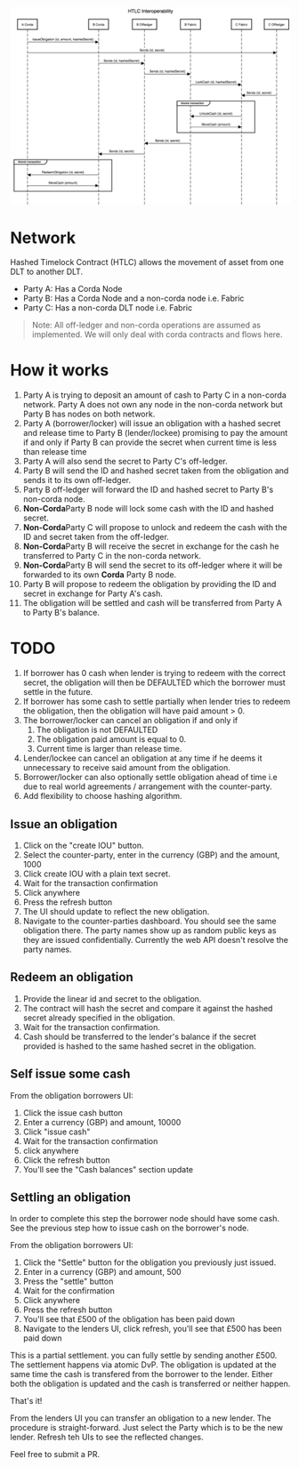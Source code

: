 ![Interoperability Sequence Diagram](.README_images/sequence-diagram.png)

# Network
Hashed Timelock Contract (HTLC) allows the movement of asset from one DLT to another DLT. 
* Party A: Has a Corda Node
* Party B: Has a Corda Node and a non-corda node i.e. Fabric
* Party C: Has a non-corda DLT node i.e. Fabric

>Note: All off-ledger and non-corda operations are assumed as implemented. We will only deal with corda contracts and flows here.

# How it  works
1. Party A is trying to deposit an amount of cash to Party C in a non-corda network. Party A does not own any node in the non-corda network but Party B has nodes on both network.
2. Party A (borrower/locker) will issue an obligation with a hashed secret and release time to Party B (lender/lockee) promising to pay the amount if and only if Party B can provide the secret when current time is less than release time 
3. Party A will also send the secret to Party C's off-ledger.
4. Party B will send the ID and hashed secret taken from the obligation and sends it to its own off-ledger.
5. Party B off-ledger will forward the ID and hashed secret to Party B's non-corda node. 
6. **Non-Corda**Party B node will lock some cash with the ID and hashed secret. 
7. **Non-Corda**Party C will propose to unlock and redeem the cash with the ID and secret taken from the off-ledger.
8. **Non-Corda**Party B will receive the secret in exchange for the cash he transferred to Party C in the non-corda network.
9. **Non-Corda**Party B will send the secret to its off-ledger where it will be forwarded to its own **Corda** Party B node.
10. Party B will propose to redeem the obligation by providing the ID and secret in exchange for Party A's cash.
11. The obligation will be settled and cash will be transferred from Party A to Party B's balance.

# TODO
1. If borrower has 0 cash when lender is trying to redeem with the correct secret, the obligation will then be DEFAULTED which the borrower must settle in the future.
2. If borrower has some cash to settle partially when lender tries to redeem the obligation, then the obligation will have paid amount > 0.
3. The borrower/locker can cancel an obligation if and only if 
    1. The obligation is not DEFAULTED
    2. The obligation paid amount is equal to 0.
    3. Current time is larger than release time.
4. Lender/lockee can cancel an obligation at any time if he deems it unnecessary to receive said amount from the obligation.
5. Borrower/locker can also optionally settle obligation ahead of time i.e due to real world agreements / arrangement with the counter-party.
6. Add flexibility to choose hashing algorithm.


## Issue an obligation

1. Click on the "create IOU" button.
2. Select the counter-party, enter in the currency (GBP) and the amount, 1000
3. Click create IOU with a plain text secret.
4. Wait for the transaction confirmation
5. Click anywhere
6. Press the refresh button
7. The UI should update to reflect the new obligation.
8. Navigate to the counter-parties dashboard. You should see the same obligation there. The party names show up as random public keys as they are issued confidentially. Currently the web API doesn't resolve the party names.

## Redeem an obligation
1. Provide the linear id and secret to the obligation.
2. The contract will hash the secret and compare it against the hashed secret already specified in the obligation.
3. Wait for the transaction confirmation.
4. Cash should be transferred to the lender's balance if the secret provided is hashed to the same hashed secret in the obligation.
   
## Self issue some cash

From the obligation borrowers UI:

1. Click the issue cash button
2. Enter a currency (GBP) and amount, 10000
3. Click "issue cash"
4. Wait for the transaction confirmation
5. click anywhere
6. Click the refresh button
7. You'll see the "Cash balances" section update

## Settling an obligation

In order to complete this step the borrower node should have some cash. See the previous step how to issue cash on the borrower's node.

From the obligation borrowers UI:

1. Click the "Settle" button for the obligation you previously just issued.
2. Enter in a currency (GBP) and amount, 500
3. Press the "settle" button
4. Wait for the confirmation
5. Click anywhere
6. Press the refresh button
7. You'll see that £500 of the obligation has been paid down
8. Navigate to the lenders UI, click refresh, you'll see that £500 has been paid down

This is a partial settlement. you can fully settle by sending another £500. The settlement happens via atomic DvP. The obligation is updated at the same time the cash is transfered from the borrower to the lender. Either both the obligation is updated and the cash is transferred or neither happen.

That's it!

From the lenders UI you can transfer an obligation to a new lender. The procedure is straight-forward. Just select the Party which is to be the new lender. Refresh teh UIs to see the reflected changes.

Feel free to submit a PR.
